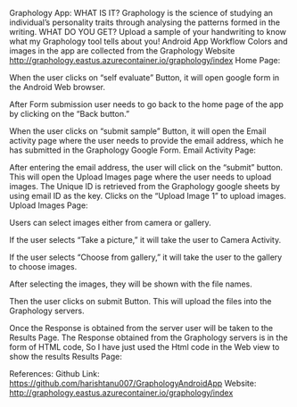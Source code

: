 Graphology App:
WHAT IS IT?
Graphology is the science of studying an individual’s personality traits through analysing the patterns formed in the writing.
WHAT DO YOU GET?
Upload a sample of your handwriting to know what my Graphology tool tells about you!
Android App Workflow
Colors and images in the app are collected from the Graphology Website http://graphology.eastus.azurecontainer.io/graphology/index
Home Page:

When the user clicks on “self evaluate” Button, it will open google form in the Android Web browser. 

After Form submission user needs to go back to the home page of the app by clicking on the “Back button.”

When the user clicks on “submit sample” Button, it will open the Email activity page where the user needs to provide the email address, which he has submitted in the Graphology Google Form.
Email Activity Page:

After entering the email address, the user will click on the “submit” button. This will open the Upload Images page where the user needs to upload images. 
The Unique ID is retrieved from the Graphology google sheets by using email ID as the key.
Clicks on the “Upload Image 1” to upload images.
Upload Images Page:

Users can select images either from camera or gallery.




If the user selects “Take a picture,” it will take the user to Camera Activity.




If the user selects “Choose from gallery,” it will take the user to the gallery to choose images.

After selecting the images, they will be shown with the file names.
 

Then the user clicks on submit Button. This will upload the files into the Graphology servers.

Once the Response is obtained from the server user will be taken to the Results Page.
The Response obtained from the Graphology servers is in the form of HTML code, So I have just used the Html code in the Web view to show the results
Results Page:



References:
Github Link: https://github.com/harishtanu007/GraphologyAndroidApp
Website: http://graphology.eastus.azurecontainer.io/graphology/index


